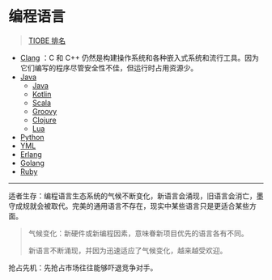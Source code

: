 # 编程语言

> [TIOBE 排名](https://www.tiobe.com/tiobe-index/)

* [Clang](编程语言/Clang/) ：C 和 C++ 仍然是构建操作系统和各种嵌入式系统和流行工具。因为它们编写的程序尽管安全性不佳，但运行时占用资源少。
* [Java](编程语言/Java/)
  * [Java](编程语言/Java/javalang/)
  * [Kotlin](编程语言/Java/Kotlin/) 
  * [Scala](编程语言/Java/Scala/)
  * [Groovy](编程语言/Java/Groovy/)
  * [Clojure](编程语言/Java/Clojure/)
  * [Lua](编程语言/Java/Lua/)
* [Python](编程语言/Python/)
* [YML](编程语言/YML/)
* [Erlang](编程语言/Erlang/)
* [Golang](编程语言/Golang/)
* [Ruby](编程语言/Ruby/)

***

适者生存：编程语言生态系统的气候不断变化，新语言会涌现，旧语言会消亡，墨守成规就会被取代。完美的通用语言不存在，现实中某些语言只是更适合某些方面。

> 气候变化：新硬件或新编程因素，意味眷新项目优先的语言各有不同。
>
> 新语言不断涌现，并因为迅速适应了气候变化，越来越受欢迎。

抢占先机：先抢占市场往往能够吓退竞争对手。
